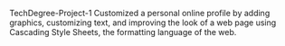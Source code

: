 TechDegree-Project-1
Customized a personal online profile by adding graphics, customizing text, 
and improving the look of a web page using Cascading Style Sheets, 
the formatting language of the web.